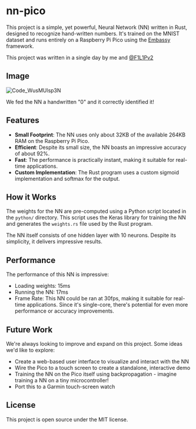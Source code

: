 # nn-pico

This project is a simple, yet powerful, Neural Network (NN) written in Rust, designed to recognize hand-written numbers. It's trained on the MNIST dataset and runs entirely on a Raspberry Pi Pico using the [Embassy](https://embassy.dev/) framework.

This project was written in a single day by me and [@F1L1Pv2](https://github.com/f1l1pv2)

## Image
![Code_WusMUlsp3N](https://github.com/DuckyBlender/nn-pico/assets/42645784/fab60485-4005-41b9-9ee7-b1ef868905ab)

We fed the NN a handwritten "0" and it correctly identified it!

## Features

- **Small Footprint**: The NN uses only about 32KB of the available 264KB RAM on the Raspberry Pi Pico.
- **Efficient**: Despite its small size, the NN boasts an impressive accuracy of about 92%.
- **Fast**: The performance is practically instant, making it suitable for real-time applications.
- **Custom Implementation**: The Rust program uses a custom sigmoid implementation and softmax for the output.

## How it Works

The weights for the NN are pre-computed using a Python script located in the `python/` directory. This script uses the Keras library for training the NN and generates the `weights.rs` file used by the Rust program.

The NN itself consists of one hidden layer with 10 neurons. Despite its simplicity, it delivers impressive results.

## Performance

The performance of this NN is impressive:
- Loading weights: 15ms
- Running the NN: 17ms
- Frame Rate: This NN could be ran at 30fps, making it suitable for real-time applications. Since it's single-core, there's potential for even more performance or accuracy improvements.

## Future Work

We're always looking to improve and expand on this project. Some ideas we'd like to explore:

- Create a web-based user interface to visualize and interact with the NN
- Wire the Pico to a touch screen to create a standalone, interactive demo
- Training the NN on the Pico itself using backpropagation - imagine training a NN on a tiny microcontroller!
- Port this to a Garmin touch-screen watch

## License

This project is open source under the MIT license.
